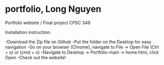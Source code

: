# portfolio, Long Nguyen
Portfolio website / Final project CPSC 349

Installation instruction:

-Download the Zip file on Github
-Put the folder on the Desktop for easy navigation
-Go on your browser (Chrome), navigate to File -> Open File (Ctrl + o) or (cmd + o)
-Navigate to Desktop -> Portfolio-main -> home.html, click Open
-Check out the website!
